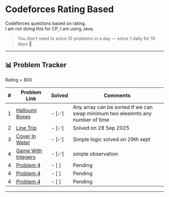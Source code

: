 # Codeforces Rating Based
Codeforces questions based on rating.  
I am not doing this for CP, I am using Java.  

> You don’t need to solve 10 problems in a day — solve 1 daily for 10 days 🚀

---

## 📊 Problem Tracker

Rating = 800

| #   | Problem Link                                                                 | Solved | Comments               |
|-----|------------------------------------------------------------------------------|--------|------------------------|
| 1   | [Halloumi Boxes](https://codeforces.com/problemset/problem/1903/A)                  | - [✅]  | Any array can be sorted if we can swap minimum two eleemnts any number of time            |
| 2   | [Line Trip](https://codeforces.com/problemset/problem/1901/A)                  | - [✅]  | Solved on 28 Sep 2025   |
| 3   | [Cover In Water](https://codeforces.com/problemset/problem/1900/A)                 | - [✅]  |  Simple logic solved on 29th sept |
| 4   | [Game With Integers](https://codeforces.com/problemset/problem/1899/A)                | - [✅]  | simple observation                 |
| 4   | [Problem 4](https://codeforces.com/problemset/problem/158/A)                | - [ ]  | Pending                 |
| 4   | [Problem 4](https://codeforces.com/problemset/problem/158/A)                | - [ ]  | Pending                 |
| 4   | [Problem 4](https://codeforces.com/problemset/problem/158/A)                | - [ ]  | Pending                 |


---

